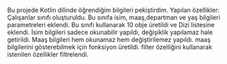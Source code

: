 Bu projede Kotlin dilinde öğrendiğim bilgileri pekiştirdim. Yapılan özellikler:
  Çalışanlar sınıfı oluşturuldu.
  Bu sınıfa isim, maaş,departman ve yaş bilgileri parametreleri eklendi.
  Bu sınıfı kullanarak 10 obje üretildi ve Dizi listesine eklendi.
  İsim bilgileri sadece okunabilir yapıldı, değişiklik yapılamaz hale getirildi.
  Maaş bilgileri hem okunamaz hem değiştirilemez yapıldı.
  maaş bilgilerini gösterebilmek için fonksiyon üretildi.
  filter özelliğini kullanarak istenilen özellikler filtrelendi.

